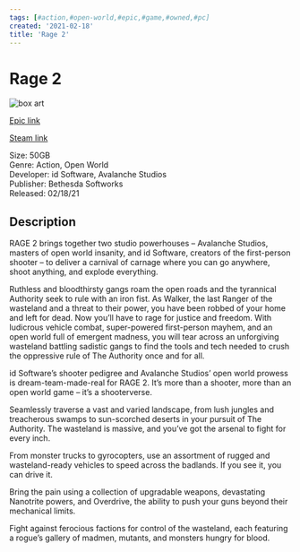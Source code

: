 ```yaml
---
tags: [#action,#open-world,#epic,#game,#owned,#pc]
created: '2021-02-18'
title: 'Rage 2'
---
```

# Rage 2

![box art](https://cdn1.epicgames.com/2736ab9fec9c4a93a7a2872ed5154d4b/offer/egs-rage2-idsoftware-s1-2560x1440-6c0e47266975-2560x1440-17dce1a4b7078e52a2d710deb8f23a63.jpg?h=270&amp;resize=1&amp;w=480)

[Epic link](https://www.epicgames.com/store/en-US/p/rage-2)

[Steam link](https://store.steampowered.com/app/548570/RAGE_2/?snr=1_7_7_151_150_1)

Size: 50GB  
Genre: Action, Open World  
Developer: id Software, Avalanche Studios  
Publisher: Bethesda Softworks  
Released: 02/18/21  

## Description

RAGE 2 brings together two studio powerhouses – Avalanche Studios, masters of open world insanity, and id Software, creators of the first-person shooter – to deliver a carnival of carnage where you can go anywhere, shoot anything, and explode everything.

Ruthless and bloodthirsty gangs roam the open roads and the tyrannical Authority seek to rule with an iron fist. As Walker, the last Ranger of the wasteland and a threat to their power, you have been robbed of your home and left for dead. Now you’ll have to rage for justice and freedom. With ludicrous vehicle combat, super-powered first-person mayhem, and an open world full of emergent madness, you will tear across an unforgiving wasteland battling sadistic gangs to find the tools and tech needed to crush the oppressive rule of The Authority once and for all.

id Software’s shooter pedigree and Avalanche Studios’ open world prowess is dream-team-made-real for RAGE 2. It’s more than a shooter, more than an open world game – it’s a shooterverse.

Seamlessly traverse a vast and varied landscape, from lush jungles and treacherous swamps to sun-scorched deserts in your pursuit of The Authority. The wasteland is massive, and you’ve got the arsenal to fight for every inch.

From monster trucks to gyrocopters, use an assortment of rugged and wasteland-ready vehicles to speed across the badlands. If you see it, you can drive it. 

Bring the pain using a collection of upgradable weapons, devastating Nanotrite powers, and Overdrive, the ability to push your guns beyond their mechanical limits.

Fight against ferocious factions for control of the wasteland, each featuring a rogue’s gallery of madmen, mutants, and monsters hungry for blood.

